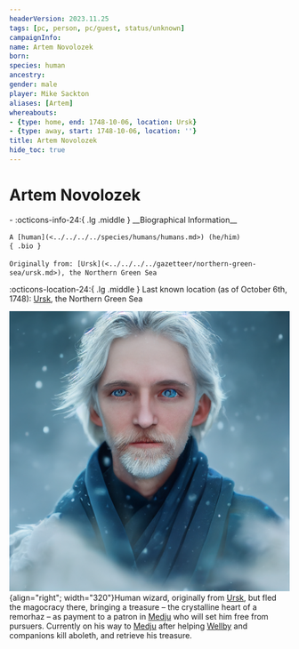 ```yaml
---
headerVersion: 2023.11.25
tags: [pc, person, pc/guest, status/unknown]
campaignInfo:
name: Artem Novolozek
born:
species: human
ancestry:
gender: male
player: Mike Sackton
aliases: [Artem]
whereabouts:
- {type: home, end: 1748-10-06, location: Ursk}
- {type: away, start: 1748-10-06, location: ''}
title: Artem Novolozek
hide_toc: true
---
```

# Artem Novolozek
<div class="grid cards ext-narrow-margin ext-one-column" markdown>
- :octicons-info-24:{ .lg .middle } __Biographical Information__

    A [human](<../../../../species/humans/humans.md>) (he/him)  
    { .bio }

    Originally from: [Ursk](<../../../../gazetteer/northern-green-sea/ursk.md>), the Northern Green Sea
</div>

:octicons-location-24:{ .lg .middle } Last known location (as of October 6th, 1748): [Ursk](<../../../../gazetteer/northern-green-sea/ursk.md>), the Northern Green Sea


![Artem Portrait](../../../../assets/artem-portrait.png){align="right"; width="320"}Human wizard, originally from [Ursk](<../../../../gazetteer/northern-green-sea/ursk.md>), but fled the magocracy there, bringing a treasure – the crystalline heart of a remorhaz – as payment to a patron in [Medju](<../../../../gazetteer/eastern-green-sea/medju.md>) who will set him free from pursuers. Currently on his way to [Medju](<../../../../gazetteer/eastern-green-sea/medju.md>) after helping [Wellby](<../wellby.md>) and companions kill aboleth, and retrieve his treasure. 
